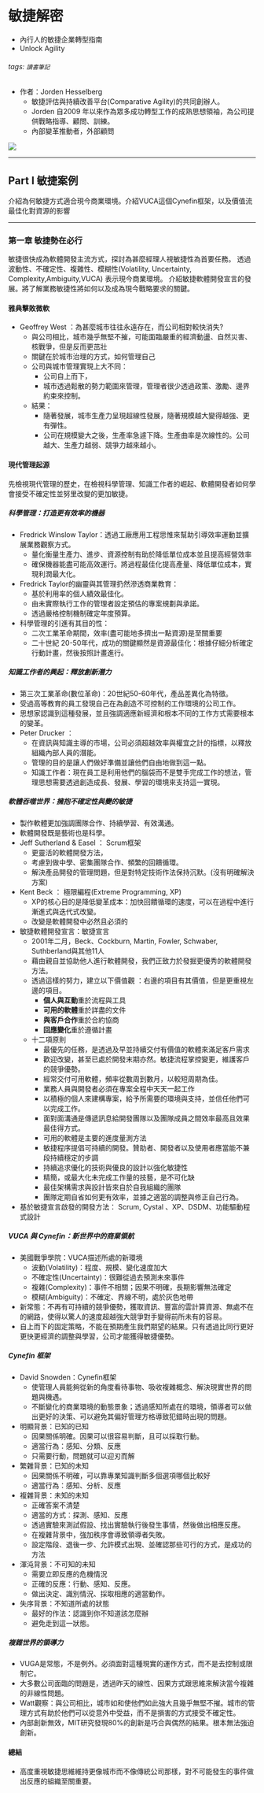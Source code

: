 # 敏捷解密

- 內行人的敏捷企業轉型指南
- Unlock Agility

###### tags: `讀書筆記`

- 作者：Jorden Hesselberg
  - 敏捷評估與持續改善平台(Comparative Agility)的共同創辦人。
  - Jorden 自2009 年以來作為眾多成功轉型工作的成熟思想領袖，為公司提供戰略指導、顧問、訓練。
  - 內部變革推動者，外部顧問

![](https://i.imgur.com/wUd7M9o.jpg)

---

## Part I 敏捷案例

介紹為何敏捷方式適合現今商業環境。介紹VUCA這個Cynefin框架，以及價值流最佳化對資源的影響

---

### 第一章 敏捷勢在必行

敏捷很快成為軟體開發主流方式，探討為甚麼經理人視敏捷性為首要任務。
透過波動性、不確定性、複雜性、模糊性(Volatility, Uncertainty, Complexity,Ambiguity,VUCA) 表示現今商業環境。
介紹敏捷軟體開發宣言的發展。將了解業務敏捷性將如何以及成為現今戰略要求的關鍵。

#### 雅典擊敗微軟

- Geoffrey West ：為甚麼城市往往永遠存在，而公司相對較快消失? 
  - 與公司相比，城市幾乎無堅不摧，可能面臨嚴重的經濟動盪、自然災害、核戰爭，但是反而更茁壯
  - 關鍵在於城市治理的方式，如何管理自己
  - 公司與城市管理實現上大不同：
    - 公司自上而下，
    - 城市透過鬆散的勢力範圍來管理，管理者很少透過政策、激勵、邊界約束來控制。
  - 結果：
    - 隨著發展，城市生產力呈現超線性發展，隨著規模越大變得越強、更有彈性。
    - 公司在規模變大之後，生產率急遽下降。生產曲率是次線性的。公司越大、生產力越弱、競爭力越來越小。

#### 現代管理起源
先檢視現代管理的歷史，在檢視科學管理、知識工作者的崛起、軟體開發者如何學會接受不確定性並努里改變的更加敏捷。

##### 科學管理：打造更有效率的機器

- Fredrick Winslow Taylor：透過工廠應用工程思惟來幫助引導效率運動並擴展業務觀察方式。
  - 量化衡量生產力、進步、資源控制有助於降低單位成本並且提高經營效率
  - 確保機器能盡可能高效運行。將過程最佳化提高產量、降低單位成本，實現利潤最大化。
- Fredrick Taylor的幽靈與其管理扔然滲透商業教育：
  - 基於利用率的個人績效最佳化。
  - 由未實際執行工作的管理者設定預估的專案規劃與承諾。
  - 透過嚴格控制機制確定年度預算。
- 科學管理的引進有其目的性：
  - 二次工業革命期間，效率(盡可能地多擠出一點資源)是至關重要
  - 二十世紀 20-50年代，成功的關鍵顯然是資源最佳化：根據仔細分析確定行動計畫，然後按照計畫進行。

##### 知識工作者的興起：釋放創新潛力

- 第三次工業革命(數位革命)：20世紀50-60年代，產品差異化為特徵。
- 受過高等教育的員工發現自己在為創造不可控制的工作環境的公司工作。
- 思想家認識到這種發展，並且強調適應新經濟和根本不同的工作方式需要根本的變革。
- Peter Drucker ：
  - 在資訊與知識主導的市場，公司必須超越效率與權宜之計的指標，以釋放組織內部人員的潛能。
  - 管理的目的是讓人們做好準備並讓他們自由地做到這一點。
  - 知識工作者：現在員工是利用他們的腦袋而不是雙手完成工作的想法，管理思想需要透過創造成長、發展、學習的環境來支持這一實現。

##### 軟體吞噬世界：擁抱不確定性與變的敏捷

- 製作軟體更加強調團隊合作、持續學習、有效溝通。
- 軟體開發既是藝術也是科學。
- Jeff Sutherland & Easel ： Scrum框架
  - 更靈活的軟體開發方法，
  - 考慮到做中學、密集團隊合作、頻繁的回饋循環。
  - 解決產品開發的管理問題，但是對特定技術作法保持沉默。(沒有明確解決方案)
- Kent Beck ： 極限編程(Extreme Programming, XP)
  - XP的核心目的是降低變革成本：加快回饋循環的速度，可以在過程中進行漸進式與迭代式改變。
  - 改變是軟體開發中必然且必須的
- 敏捷軟體開發宣言：敏捷宣言
  - 2001年二月，Beck、Cockburn, Martin, Fowler, Schwaber, Suthberland與其他11人
  - 藉由親自並協助他人進行軟體開發，我們正致力於發掘更優秀的軟體開發方法。
  - 透過這樣的努力，建立以下價值觀 ：右邊的項目有其價值，但是更重視左邊的項目。
    - **個人與互動**重於流程與工具
    - **可用的軟體**重於詳盡的文件
    - **與客戶合作**重於合約協商
    - **回應變化**重於遵循計畫
  - 十二項原則
    - 最優先的任務，是透過及早並持續交付有價值的軟體來滿足客戶需求
    - 歡迎改變，甚至已處於開發末期亦然。敏捷流程掌控變更，維護客戶的競爭優勢。
    - 經常交付可用軟體，頻率從數周到數月，以較短周期為佳。
    - 業務人員與開發者必須在專案全程中天天一起工作
    - 以積極的個人來建構專案，給予所需要的環境與支持，並信任他們可以完成工作。
    - 面對面溝通是傳遞訊息給開發團隊以及團隊成員之間效率最高且效果最佳得方式。
    - 可用的軟體是主要的進度量測方法
    - 敏捷程序提倡可持續的開發。贊助者、開發者以及使用者應當能不兼段持續穩定的步調
    - 持續追求優化的技術與優良的設計以強化敏捷性
    - 精簡，或最大化未完成工作量的技藝，是不可化缺
    - 最佳架構需求與設計皆來自於自我組織的團隊
    - 團隊定期自省如何更有效率，並據之適當的調整與修正自己行為。
- 基於敏捷宣言啟發的開發方法： Scrum, Cystal 、XP、DSDM、功能驅動程式設計

##### VUCA 與 Cynefin：新世界中的商業領航

- 美國戰爭學院：VUCA描述所處的新環境
  - 波動(Volatility)：程度、規模、變化速度加大
  - 不確定性(Uncertainty)：很難從過去預測未來事件
  - 複雜(Complexity)：事件不相關；因果不明確，長期影響無法確定
  - 模糊(Ambiguity)：不確定、界線不明，處於灰色地帶
- 新常態：不再有可持續的競爭優勢，獲取資訊、豐富的雲計算資源、無處不在的網路，使得以驚人的速度超越強大競爭對手變得前所未有的容易。
- 自上而下的固定策略，不能在預期產生我們期望的結果。只有透過比同行更好更快更經濟的調整與學習，公司才能獲得敏捷優勢。
  
##### Cynefin 框架

- David Snowden：Cynefin框架
  - 使管理人員能夠從新的角度看待事物、吸收複雜概念、解決現實世界的問題與機遇。
  - 不斷變化的商業環境的動態景象；透過感知所處在的環境，領導者可以做出更好的決策、可以避免其偏好管理方格導致犯錯時出現的問題。
- 明顯背景：已知的已知
  - 因果關係明確。因果可以很容易判斷，且可以採取行動。
  - 適當行為：感知、分類、反應
  - 只需要行動，問題就可以迎刃而解
- 繁雜背景：已知的未知
  - 因果關係不明確，可以靠專業知識判斷多個選項哪個比較好
  - 適當行為：感知、分析、反應
- 複雜背景：未知的未知
  - 正確答案不清楚
  - 適當的方式：探測、感知、反應
  - 透過實驗來測試假設、找出實驗執行後發生事情，然後做出相應反應。
  - 在複雜背景中，強加秩序會導致領導者失敗。
  - 設定階段、退後一步、允許模式出現、並確認那些可行的方式，是成功的方法
- 渾沌背景：不可知的未知
  - 需要立即反應的危機情況
  - 正確的反應：行動、感知、反應。
  - 做出決定、識別情況、採取相應的適當動作。
- 失序背景：不知道所處的狀態
  - 最好的作法：認識到你不知道該怎麼辦
  - 避免走到這一狀態。

##### 複雜世界的領導力

- VUGA是常態，不是例外。必須面對這種現實的運作方式，而不是去控制或限制它。 
- 大多數公司面臨的問題是，透過昨天的線性、因果方式跟思維來解決當今複雜的非線性問題。
- Watt觀察：與公司相比，城市如和使他們如此強大且幾乎無堅不摧。城市的管理方式有助於他們可以從意外中受益，而不是損害的方式接受不確定性。
- 內部創新無效，MIT研究發現80%的創新是巧合與偶然的結果。根本無法強迫創新。

#### 總結
- 高度重視敏捷思維維持更像城市而不像傳統公司那樣，對不可能發生的事件做出反應的組織至關重要。